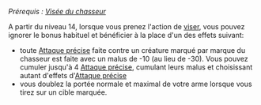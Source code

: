 *Prérequis : [Visée du chasseur](Visée%20du%20chasseur.md)*

A partir du niveau 14, lorsque vous prenez l'action de [viser](../../../../1.Regles%20generales/1.Regles%20de%20jeu/1.Base/4.Combat.md#viser), vous pouvez ignorer le bonus habituel et bénéficier à la place d'un des effets suivant:
- toute [Attaque précise](../../../../1.Regles%20generales/1.Regles%20de%20jeu/1.Base/4.Combat.md#Attaque%20précise) faite contre un créature marqué par marque du chasseur est faite avec un malus de -10 (au lieu de -30). Vous pouvez cumuler jusqu'à 4 [Attaque précise](../../../../1.Regles%20generales/1.Regles%20de%20jeu/1.Base/4.Combat.md#Attaque%20précise), cumulant leurs malus et choisissant autant d'effets d'[Attaque précise](../../../../1.Regles%20generales/1.Regles%20de%20jeu/1.Base/4.Combat.md#Attaque%20précise) 
- vous doublez la portée normale et maximal de votre arme lorsque vous tirez sur un cible marquée.